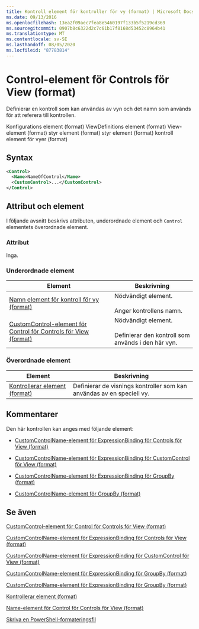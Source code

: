 ```yaml
---
title: Kontroll element för kontroller för vy (format) | Microsoft Docs
ms.date: 09/13/2016
ms.openlocfilehash: 13ea2f09aec7fea8e5460197f133b5f5219cd369
ms.sourcegitcommit: 0907b8c6322d2c7c61b17f8168d53452c8964b41
ms.translationtype: MT
ms.contentlocale: sv-SE
ms.lasthandoff: 08/05/2020
ms.locfileid: "87783814"
---
```

# <a name="control-element-for-controls-for-view--format"></a>Control-element för Controls för View  (format)

Definierar en kontroll som kan användas av vyn och det namn som används för att referera till kontrollen.

Konfigurations element (format) ViewDefinitions element (format) View-element (format) styr element (format) styr element (format) kontroll element för vyer (format)

## <a name="syntax"></a>Syntax

```xml
<Control>
  <Name>NameOfControl</Name>
  <CustomControl>...</CustomControl>
</Control>
```

## <a name="attributes-and-elements"></a>Attribut och element

I följande avsnitt beskrivs attributen, underordnade element och `Control` elementets överordnade element.

### <a name="attributes"></a>Attribut

Inga.

### <a name="child-elements"></a>Underordnade element

|Element|Beskrivning|
|-------------|-----------------|
|[Namn element för kontroll för vy (format)](./name-element-for-control-for-controls-for-view-format.md)|Nödvändigt element.<br /><br /> Anger kontrollens namn.|
|[CustomControl-element för Control för Controls för View (format)](./customcontrol-element-for-control-for-controls-for-view-format.md)|Nödvändigt element.<br /><br /> Definierar den kontroll som används i den här vyn.|

### <a name="parent-elements"></a>Överordnade element

|Element|Beskrivning|
|-------------|-----------------|
|[Kontrollerar element (format)](./controls-element-for-view-format.md)|Definierar de visnings kontroller som kan användas av en speciell vy.|

## <a name="remarks"></a>Kommentarer

Den här kontrollen kan anges med följande element:

- [CustomControlName-element för ExpressionBinding för Controls för View (format)](./customcontrolname-element-for-expressionbinding-for-controls-for-view-format.md)

- [CustomControlName-element för ExpressionBinding för CustomControl för View (format)](./customcontrolname-element-for-expressionbinding-for-customcontrol-for-view-format.md)

- [CustomControlName-element för ExpressionBinding för GroupBy (format)](./customcontrolname-element-for-expressionbinding-for-groupby-format.md)

- [CustomControlName-element för GroupBy (format)](./customcontrolname-element-for-groupby-format.md)

## <a name="see-also"></a>Se även

[CustomControl-element för Control för Controls för View (format)](./customcontrol-element-for-control-for-controls-for-view-format.md)

[CustomControlName-element för ExpressionBinding för Controls för View (format)](./customcontrolname-element-for-expressionbinding-for-controls-for-view-format.md)

[CustomControlName-element för ExpressionBinding för CustomControl för View (format)](./customcontrolname-element-for-expressionbinding-for-customcontrol-for-view-format.md)

[CustomControlName-element för ExpressionBinding för GroupBy (format)](./customcontrolname-element-for-expressionbinding-for-groupby-format.md)

[CustomControlName-element för ExpressionBinding för GroupBy (format)](./customcontrolname-element-for-expressionbinding-for-groupby-format.md)

[Kontrollerar element (format)](./controls-element-for-view-format.md)

[Name-element för Control för Controls för View (format)](./name-element-for-control-for-controls-for-view-format.md)

[Skriva en PowerShell-formateringsfil](./writing-a-powershell-formatting-file.md)
